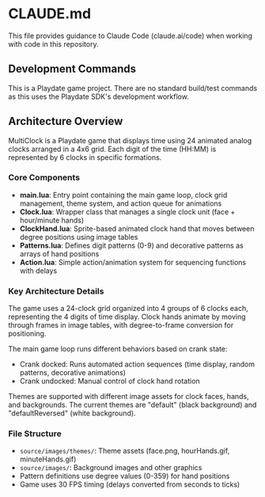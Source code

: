 # CLAUDE.md

This file provides guidance to Claude Code (claude.ai/code) when working with code in this repository.

## Development Commands

This is a Playdate game project. There are no standard build/test commands as this uses the Playdate SDK's development workflow.

## Architecture Overview

MultiClock is a Playdate game that displays time using 24 animated analog clocks arranged in a 4x6 grid. Each digit of the time (HH:MM) is represented by 6 clocks in specific formations.

### Core Components

- **main.lua**: Entry point containing the main game loop, clock grid management, theme system, and action queue for animations
- **Clock.lua**: Wrapper class that manages a single clock unit (face + hour/minute hands)  
- **ClockHand.lua**: Sprite-based animated clock hand that moves between degree positions using image tables
- **Patterns.lua**: Defines digit patterns (0-9) and decorative patterns as arrays of hand positions
- **Action.lua**: Simple action/animation system for sequencing functions with delays

### Key Architecture Details

The game uses a 24-clock grid organized into 4 groups of 6 clocks each, representing the 4 digits of time display. Clock hands animate by moving through frames in image tables, with degree-to-frame conversion for positioning.

The main game loop runs different behaviors based on crank state:
- Crank docked: Runs automated action sequences (time display, random patterns, decorative animations)
- Crank undocked: Manual control of clock hand rotation

Themes are supported with different image assets for clock faces, hands, and backgrounds. The current themes are "default" (black background) and "defaultReversed" (white background).

### File Structure

- `source/images/themes/`: Theme assets (face.png, hourHands.gif, minuteHands.gif)
- `source/images/`: Background images and other graphics
- Pattern definitions use degree values (0-359) for hand positions
- Game uses 30 FPS timing (delays converted from seconds to ticks)